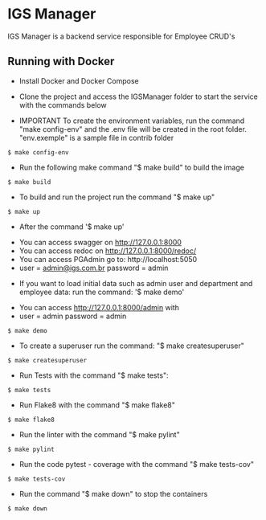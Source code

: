 IGS Manager
====================

IGS Manager is a backend service responsible for Employee CRUD's

## Running with Docker

* Install Docker and Docker Compose

- Clone the project and access the IGSManager folder to start the service with the commands below

* IMPORTANT To create the environment variables, run the command "make config-env" and the .env file will be created in the root folder. "env.exemple" is a sample file in contrib folder
```
$ make config-env
```

* Run the following make command "$ make build" to build the image
```
$ make build
```

* To build and run the project run the command "$ make up"
```
$ make up
```

* After the command '$ make up' 
 - You can access swagger on http://127.0.0.1:8000
 - You can access redoc on http://127.0.0.1:8000/redoc/
 - You can access PGAdmin go to: http://localhost:5050 
 - user = admin@igs.com.br password = admin

* If you want to load initial data such as admin user and department and employee data: run the command: '$ make demo'
 - You can access http://127.0.0.1:8000/admin with
 - user = admin password = admin
```
$ make demo
```

* To create a superuser run the command: "$ make createsuperuser"
```
$ make createsuperuser
```

* Run Tests with the command "$ make tests":
```
$ make tests
```

* Run Flake8 with the command "$ make flake8"
```
$ make flake8
```

* Run the linter with the command "$ make pylint"
```
$ make pylint
```

* Run the code pytest - coverage with the command "$ make tests-cov"
```
$ make tests-cov
```

* Run the command "$ make down" to stop the containers
```
$ make down
```